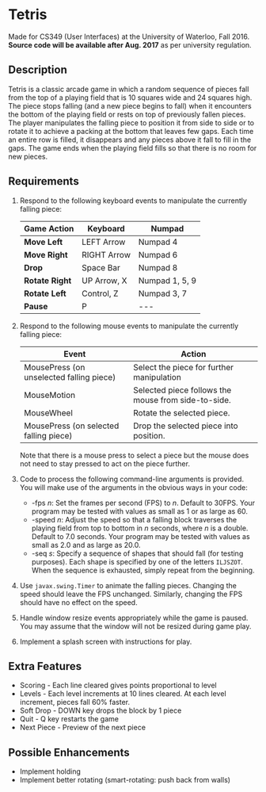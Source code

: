 # Tetris

Made for CS349 (User Interfaces) at the University of Waterloo, Fall 2016.
**Source code will be available after Aug. 2017** as per university regulation.

## Description
Tetris is a classic arcade game in which a random sequence of pieces fall from the top of a playing field that is 10 squares wide and 24 squares high. The piece stops falling (and a new piece begins to fall) when it encounters the bottom of the playing field or rests on top of previously fallen pieces. The player manipulates the falling piece to position it from side to side or to rotate it to achieve a packing at the bottom that leaves few gaps. Each time an entire row is filled, it disappears and any pieces above it fall to fill in the gaps. The game ends when the playing field fills so that there is no room for new pieces.

## Requirements

1.  Respond to the following keyboard events to manipulate the currently falling piece:

    | Game Action | Keyboard | Numpad |
    | --- | --- | --- |
    | **Move Left** | LEFT Arrow | Numpad 4 |
    | **Move Right** | RIGHT Arrow | Numpad 6 |
    | **Drop** | Space Bar | Numpad 8 |
    | **Rotate Right** | UP Arrow, X | Numpad 1, 5, 9 |
    | **Rotate Left** | Control, Z | Numpad 3, 7 |
    | **Pause** | P | --- |

2.  Respond to the following mouse events to manipulate the currently falling piece:

    | Event | Action |
    | --- | --- |
    | MousePress (on unselected falling piece) | Select the piece for further manipulation |
    | MouseMotion | Selected piece follows the mouse from side-to-side. |
    | MouseWheel | Rotate the selected piece. |
    | MousePress (on selected falling piece) | Drop the selected piece into position. |

    Note that there is a mouse press to select a piece but the mouse does not need to stay pressed to act on the piece further.

3.  Code to process the following command-line arguments is provided. You will make use of the arguments in the obvious ways in your code:
    *   -fps _n_: Set the frames per second (FPS) to _n_. Default to 30FPS. Your program may be tested with values as small as 1 or as large as 60.
    *   -speed _n_: Adjust the speed so that a falling block traverses the playing field from top to bottom in _n_ seconds, where _n_ is a double. Default to 7.0 seconds. Your program may be tested with values as small as 2.0 and as large as 20.0.
    *   -seq _s_: Specify a sequence of shapes that should fall (for testing purposes). Each shape is specified by one of the letters `ILJSZOT`. When the sequence is exhausted, simply repeat from the beginning.
4.  Use `javax.swing.Timer` to animate the falling pieces. Changing the speed should leave the FPS unchanged. Similarly, changing the FPS should have no effect on the speed.
5.  Handle window resize events appropriately while the game is paused. You may assume that the window will not be resized during game play.
6.  Implement a splash screen with instructions for play.

## Extra Features

* Scoring - Each line cleared gives points proportional to level
* Levels - Each level increments at 10 lines cleared. At each level increment, pieces fall 60% faster. 
* Soft Drop - DOWN key drops the block by 1 piece
* Quit - Q key restarts the game
* Next Piece - Preview of the next piece

## Possible Enhancements

* Implement holding
* Implement better rotating (smart-rotating: push back from walls)
